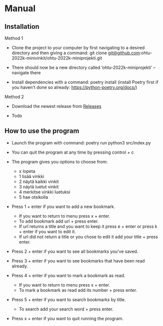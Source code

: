 # Manual

## Installation 

Method 1

- Clone the project to your computer by first navigating to a desired directory and then giving a command: git clone git@github.com:ohtu-2022k-minivinkit/ohtu-2022k-miniprojekti.git

- There should now be a new directory called ’ohtu-2022k-miniprojekti’ – navigate there

- Install dependencies with a command: poetry install (install Poetry first if you haven't done so already: https://python-poetry.org/docs/)

Method 2

- Download the newest release from [Releases](https://github.com/ohtu-2022k-minivinkit/ohtu-2022k-miniprojekti/releases)

- Todo

## How to use the program

- Launch the program with command: poetry run python3 src/index.py

- You can quit the program at any time by pressing control + c

- The program gives you options to choose from: 
  - x lopeta
  - 1 lisää vinkki
  - 2 näytä kaikki vinkit
  - 3 näytä luetut vinkit
  - 4 merkitse vinkki luetuksi
  - 5 hae otsikolla

- Press 1 + enter if you want to add a new bookmark.
  - If you want to return to menu press x + enter.
  - To add bookmark add url + press enter. 
  - If url returns a title and you want to keep it press e + enter or press k + enter if you want to edit it.
  - If url did not return a title or you chose to edit it add your title + press enter.

- Press 2 + enter if you want to see all bookmarks you've saved.

- Press 3 + enter if you want to see bookmarks that have been read already.

- Press 4 + enter if you want to mark a bookmark as read.
  - If you want to return to menu press x + enter.
  - To mark a bookmark as read add its number + press enter.

- Press 5 + enter if you want to search bookmarks by title.
  - To search add your search word + press enter.
 
- Press x + enter if you want to quit running the program.
